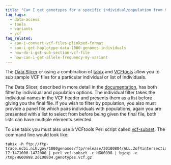 ```yaml
---
title: "Can I get genotypes for a specific individual/population from VCF files?"
faq_tags:
  - data-access
  - tools
  - variants
  - vcf
faq_related:
  - can-i-convert-vcf-files-plinkped-format
  - can-i-get-haplotype-data-1000-genomes-individuals
  - how-do-i-get-sub-section-vcf-file
  - how-can-i-get-allele-frequency-my-variant
---
```

                    
The [Data Slicer](http://browser.1000genomes.org/tools.html) or using a combination of [tabix](http://samtools.sourceforge.net/tabix.shtml) and [VCFtools](http://vcftools.sourceforge.net/) allow you to sub sample VCF files for a particular individual or list of individuals.

The Data Slicer, described in more detail in the [documentation](http://www.1000genomes.org/data-slicer), has both filter by individual and population options. The individual filter takes the individual names in the VCF header and presents them as a list before giving you the final file. If you wish to filter by population, you also must provide a panel file which pairs individuals with populations, again you are presented with a list to select from before being given the final file, both lists can have multiple elements selected.

To use tabix you must also use a VCFtools Perl script called [vcf-subset](http://vcftools.sourceforge.net/perl_module.html#vcf-subset). The command line would look like:

    tabix -h ftp://ftp-trace.ncbi.nih.gov/1000genomes/ftp/release/20100804/ALL.2of4intersection.20100804.genotypes.vcf.gz 17:1471000-1472000 | perl vcf-subset -c HG00098 | bgzip -c /tmp/HG00098.20100804.genotypes.vcf.gz
